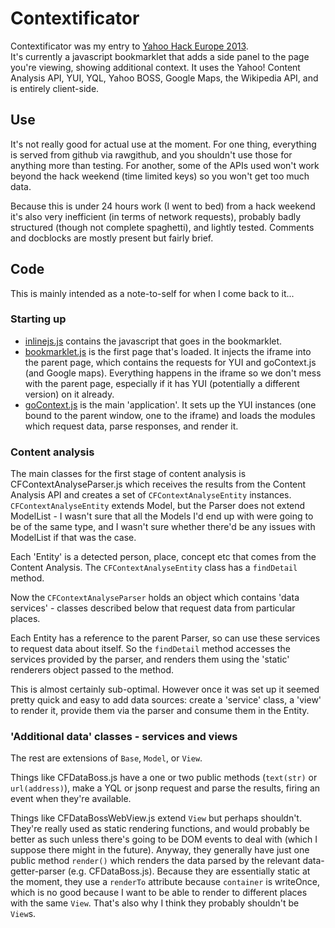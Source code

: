 # Contextificator

Contextificator was my entry to 
[Yahoo Hack Europe 2013](http://developer.yahoo.com/events/hack_europe_london/).  
It's currently a 
javascript bookmarklet that adds a side panel to the page you're viewing,
showing additional context.  It uses the Yahoo! Content Analysis API,
YUI, YQL, Yahoo BOSS, Google Maps, the Wikipedia API, and is entirely 
client-side.

## Use

It's not really good for actual use at the moment.  For one thing, 
everything is served from github via rawgithub, and you shouldn't use 
those for anything more than testing.  For another, some of the APIs 
used won't work beyond the hack weekend (time limited keys) so
you won't get too much data.

Because this is under 24 hours work (I went to bed) from a hack weekend
it's also very inefficient (in terms of network requests), probably
badly structured (though not complete spaghetti), and lightly tested.
Comments and docblocks are mostly present but fairly brief.


## Code 

This is mainly intended as a note-to-self for when I come back to it...


### Starting up

- [inlinejs.js](https://github.com/mattparker/contextificator/blob/master/inline.js) 
    contains the javascript that goes in the bookmarklet.
- [bookmarklet.js](https://github.com/mattparker/contextificator/blob/master/bookmarklet.js) 
    is the first page that's loaded.  It injects the
    iframe into the parent page, which contains the requests for YUI
    and goContext.js (and Google maps).  Everything happens in the
    iframe so we don't mess with the parent page, especially if it
    has YUI (potentially a different version) on it already.
- [goContext.js](https://github.com/mattparker/contextificator/blob/master/goContext.js) 
    is the main 'application'.  It sets up the YUI instances
    (one bound to the parent window, one to the iframe) and loads 
    the modules which request data, parse responses, and render it.


### Content analysis

The main classes for the first stage of content analysis is 
CFContextAnalyseParser.js which receives the results from the Content
Analysis API and creates a set of `CFContextAnalyseEntity` instances.
`CFContextAnalyseEntity` extends Model, but the Parser does not
extend ModelList - I wasn't sure that all the Models I'd end up
with were going to be of the same type, and I wasn't sure 
whether there'd be any issues with ModelList if that was the case.

Each 'Entity' is a detected person, place, concept etc that comes
from the Content Analysis.  The `CFContextAnalyseEntity` class
has a `findDetail` method.

Now the `CFContextAnalyseParser` holds an object which contains 
'data services' - classes described below that request data from
particular places.

Each Entity has a reference to the parent Parser, so can use these
services to request data about itself.  So the `findDetail` method
accesses the services provided by the parser, and renders them 
using the 'static' renderers object passed to the method.

This is almost certainly sub-optimal.  However once it was set up
it seemed pretty quick and easy to add data sources: create a
'service' class, a 'view' to render it, provide them via the 
parser and consume them in the Entity.


### 'Additional data' classes - services and views

The rest are extensions of `Base`, `Model`, or `View`.  

Things like 
CFDataBoss.js have a one or two public methods (`text(str)` or 
`url(address)`), make a YQL or jsonp request and parse the results,
firing an event when they're available.

Things like CFDataBossWebView.js extend `View` but perhaps shouldn't.
They're really used as static rendering functions, and would probably
be better as such unless there's going to be DOM events to deal with
(which I suppose there might in the future).  Anyway, they generally
have just one public method `render()` which renders the data parsed
by the relevant data-getter-parser (e.g. CFDataBoss.js).  Because they
are essentially static at the moment, they use a `renderTo` attribute
because `container` is writeOnce, which is no good because I want to 
be able to render to different places with the same `View`.  That's
also why I think they probably shouldn't be `View`s.
